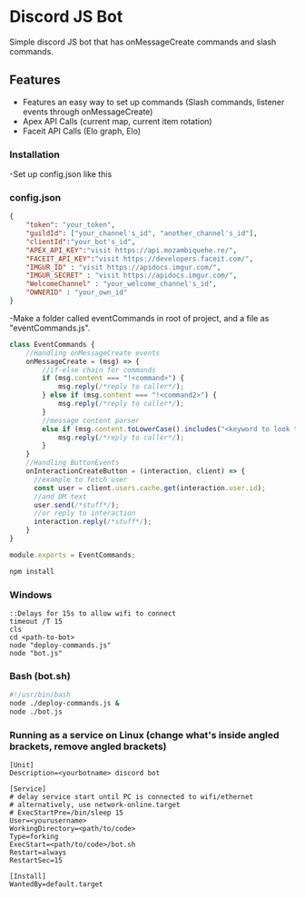 # Discord JS Bot

Simple discord JS bot that has onMessageCreate commands and slash commands.

## Features
- Features an easy way to set up commands (Slash commands, listener events through onMessageCreate)
- Apex API Calls (current map, current item rotation)
- Faceit API Calls (Elo graph, Elo)



### Installation

-Set up config.json like this

### config.json

```JSON
{
	"token": "your_token",
	"guildId": ["your_channel's_id", "another_channel's_id"],
	"clientId":"your_bot's_id",
	"APEX_API_KEY":"visit https://api.mozambiquehe.re/",
	"FACEIT_API_KEY":"visit https://developers.faceit.com/",
	"IMGUR_ID" : "visit https://apidocs.imgur.com/",
	"IMGUR_SECRET" : "visit https://apidocs.imgur.com/",
	"WelcomeChannel" : "your_welcome_channel's_id",
	"OWNERID" : "your_own_id"
}

```

-Make a folder called eventCommands in root of project, and a file as "eventCommands.js".

```javascript
class EventCommands {
	//Handling onMessageCreate events
	onMessageCreate = (msg) => {
		//if-else chain for commands
		if (msg.content === "!<command>") {
			msg.reply(/*reply to caller*/);
		} else if (msg.content === "!<command2>") {
			msg.reply(/*reply to caller*/);
		}
		//message content parser
		else if (msg.content.toLowerCase().includes("<keyword to look through>")) {
			msg.reply(/*reply to caller*/);
		}
	}
	//Handling ButtonEvents
	onInteractionCreateButton = (interaction, client) => {
	  //example to fetch user
	  const user = client.users.cache.get(interaction.user.id);
	  //and DM text
	  user.send(/*stuff*/);
	  //or reply to interaction
	  interaction.reply(/*stuff*/);
	}
}

module.exports = EventCommands;
```

```bash
npm install
```

### Windows

```batch
::Delays for 15s to allow wifi to connect
timeout /T 15
cls
cd <path-to-bot>
node "deploy-commands.js"
node "bot.js"
```

### Bash (bot.sh)

```Bash
#!/usr/bin/bash
node ./deploy-commands.js &
node ./bot.js
```

### Running as a service on Linux (change what's inside angled brackets, remove angled brackets)
```
[Unit]
Description=<yourbotname> discord bot

[Service]
# delay service start until PC is connected to wifi/ethernet
# alternatively, use network-online.target
# ExecStartPre=/bin/sleep 15
User=<yourusername>
WorkingDirectory=<path/to/code>
Type=forking
ExecStart=<path/to/code>/bot.sh
Restart=always
RestartSec=15

[Install]
WantedBy=default.target

```
